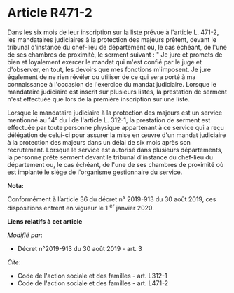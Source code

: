 # Article R471-2

Dans les six mois de leur inscription sur la liste prévue à l'article L. 471-2, les mandataires judiciaires à la protection
des majeurs prêtent, devant le tribunal d'instance du chef-lieu de département ou, le cas échéant, de l'une de ses chambres
de proximité, le serment suivant : " Je jure et promets de bien et loyalement exercer le mandat qui m'est confié par le juge
et d'observer, en tout, les devoirs que mes fonctions m'imposent. Je jure également de ne rien révéler ou utiliser de ce qui
sera porté à ma connaissance à l'occasion de l'exercice du mandat judiciaire. Lorsque le mandataire judiciaire est inscrit
sur plusieurs listes, la prestation de serment n'est effectuée que lors de la première inscription sur une liste.

Lorsque le mandataire judiciaire à la protection des majeurs est un service mentionné au 14° du I de l'article L. 312-1, la
prestation de serment est effectuée par toute personne physique appartenant à ce service qui a reçu délégation de celui-ci
pour assurer la mise en œuvre d'un mandat judiciaire à la protection des majeurs dans un délai de six mois après son
recrutement. Lorsque le service est autorisé dans plusieurs départements, la personne prête serment devant le tribunal
d'instance du chef-lieu du département ou, le cas échéant, de l'une de ses chambres de proximité où est implanté le siège de
l'organisme gestionnaire du service.

**Nota:**

Conformément à l’article 36 du décret n° 2019-913 du 30 août 2019, ces dispositions entrent en vigueur le 1
  <sup>er</sup> janvier 2020.

**Liens relatifs à cet article**

_Modifié par_:

  - Décret n°2019-913 du 30 août 2019 - art. 3

_Cite_:

  - Code de l'action sociale et des familles - art. L312-1
  - Code de l'action sociale et des familles - art. L471-2
